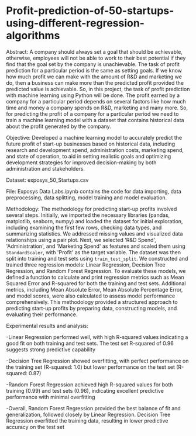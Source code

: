 # Profit-prediction-of-50-startups-using-different-regression-algorithms 


Abstract: A company should always set a goal that should be achievable, otherwise, employees will not be able to work to their best potential if they find that the goal set by the company is unachievable. The task of profit prediction for a particular period is the same as setting goals. If we know how much profit we can make with the amount of R&D and marketing we do, then a business can make more than the predicted profit provided the predicted value is achievable. So, in this project, the task of profit prediction with machine learning using Python will be done. The profit earned by a company for a particular period depends on several factors like how much time and money a company spends on R&D, marketing and many more. So, for predicting the profit of a company for a particular period we need to train a machine learning model with a dataset that contains historical data about the profit generated by the company.


Objective: Developed a machine learning model to accurately predict the future profit of start-up businesses based on historical data, including research and development spend, administration costs, marketing spend, and state of operation, to aid in setting realistic goals and optimizing development strategies for improved decision-making by both administration and stakeholders.


Dataset: exposys_50_Startups.csv 


File: Exposys Data Labs.ipynb contains the code for data importing, data preprocessing, data splitting, model training and model evaluation.


Methodology: The methodology for predicting start-up profits involved several steps. Initially, we imported the necessary libraries (pandas, matplotlib, seaborn, numpy) and loaded the dataset for initial exploration, including examining the first few rows, checking data types, and summarizing statistics. We addressed missing values and visualized data relationships using a pair plot. Next, we selected 'R&D Spend', 'Administration', and 'Marketing Spend' as features and scaled them using `StandardScaler`, with 'Profit' as the target variable. The dataset was then split into training and test sets using `train_test_split`. We constructed and trained three regression models: Linear Regression, Decision Tree Regression, and Random Forest Regression. To evaluate these models, we defined a function to calculate and print regression metrics such as Mean Squared Error and R-squared for both the training and test sets. Additional metrics, including Mean Absolute Error, Mean Absolute Percentage Error, and model scores, were also calculated to assess model performance comprehensively. This methodology provided a structured approach to predicting start-up profits by preparing data, constructing models, and evaluating their performance.


Experimental results and analysis:

-Linear Regression performed well, with high R-squared values indicating a good fit on both training and test sets. The test set R-squared of 0.96 suggests strong predictive capability

-Decision Tree Regression showed overfitting, with perfect performance on the training set (R-squared: 1.0) but lower performance on the test set (R-squared: 0.87)

-Random Forest Regression achieved high R-squared values for both training (0.99) and test sets (0.96), indicating excellent predictive performance with minimal overfitting

-Overall, Random Forest Regression provided the best balance of fit and generalization, followed closely by Linear Regression. Decision Tree Regression overfitted the training data, resulting in lower predictive accuracy on the test set




